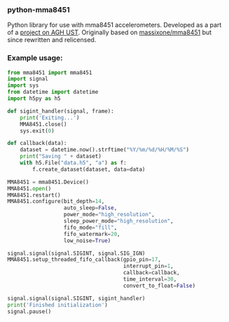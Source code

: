 ### python-mma8451

Python library for use with mma8451 accelerometers.
Developed as a part of a [project on AGH UST](https://github.com/Ashymad/OSKA-Pi-MEMS).
Originally based on [massixone/mma8451](https://github.com/massixone/mma8451) but since rewritten and relicensed.

### Example usage:
```Python
from mma8451 import mma8451
import signal
import sys
from datetime import datetime
import h5py as h5

def sigint_handler(signal, frame):
    print('Exiting...')
    MMA8451.close()
    sys.exit(0)

def callback(data):
    dataset = datetime.now().strftime("%Y/%m/%d/%H/%M/%S")
    print("Saving " + dataset)
    with h5.File("data.h5", "a") as f:
        f.create_dataset(dataset, data=data)

MMA8451 = mma8451.Device()
MMA8451.open()
MMA8451.restart()
MMA8451.configure(bit_depth=14,
                  auto_sleep=False,
                  power_mode="high_resolution",
                  sleep_power_mode="high_resolution",
                  fifo_mode="fill",
                  fifo_watermark=20,
                  low_noise=True)

signal.signal(signal.SIGINT, signal.SIG_IGN)
MMA8451.setup_threaded_fifo_callback(gpio_pin=17,
                                     interrupt_pin=1,
                                     callback=callback,
                                     time_interval=30,
                                     convert_to_float=False)

signal.signal(signal.SIGINT, sigint_handler)
print('Finished initialization')
signal.pause()
```
